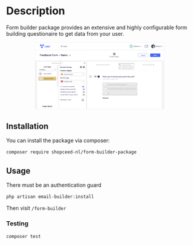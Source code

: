 # Description

Form builder package provides an extensive and highly configurable form building questionaire to get data from your user.

<p align="center">
  <img src="form-bulder.png" width="350" alt="accessibility text">
</p>

## Installation

You can install the package via composer:

```bash
composer require shopceed-nl/form-builder-package
```

## Usage

There must be an authentication guard

```php
php artisan email-builder:install
```
Then visit `/form-builder`
### Testing

```bash
composer test
```